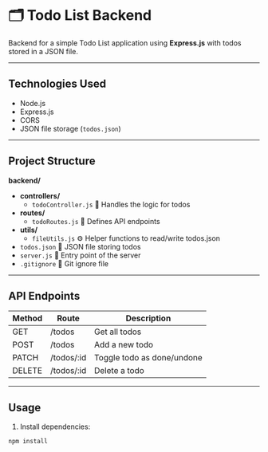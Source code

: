 # 🗂️ Todo List Backend

Backend for a simple Todo List application using **Express.js** with todos stored in a JSON file.

---

## **Technologies Used**

- Node.js
- Express.js
- CORS
- JSON file storage (`todos.json`)

---

## **Project Structure**
**backend/**

- **controllers/**
  - `todoController.js` 📝 Handles the logic for todos
- **routes/**
  - `todoRoutes.js` 🚀 Defines API endpoints
- **utils/**
  - `fileUtils.js` ⚙️ Helper functions to read/write todos.json
- `todos.json` 📄 JSON file storing todos
- `server.js` 🔑 Entry point of the server
- `.gitignore` 🚫 Git ignore file

---

## **API Endpoints**

| Method | Route      | Description                |
| ------ | ---------- | -------------------------- |
| GET    | /todos     | Get all todos              |
| POST   | /todos     | Add a new todo             |
| PATCH  | /todos/:id | Toggle todo as done/undone |
| DELETE | /todos/:id | Delete a todo              |

---

## **Usage**

1. Install dependencies:

```bash
npm install

```
